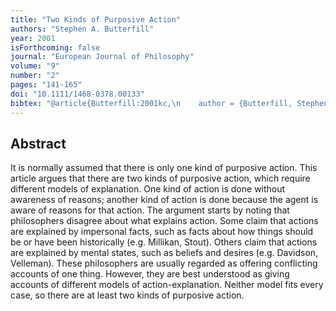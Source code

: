 ```yaml
--- 
title: "Two Kinds of Purposive Action"
authors: "Stephen A. Butterfill"
year: 2001
isForthcoming: false
journal: "European Journal of Philosophy"
volume: "9"
number: "2"
pages: "141-165"
doi: "10.1111/1468-0378.00133"
bibtex: "@article{Butterfill:2001kc,\n    author = {Butterfill, Stephen A.},\n    date-added = {2010-08-04 17:40:21 +0100},\n    journal = {European Journal of Philosophy},\n    number = {2},\n    pages = {141-165},\n    title = {Two Kinds of Purposive Action},\n    volume = {9},\n    year = {2001}\n}\n\n"
---
```



## Abstract

It is normally assumed that there is only one kind of purposive action. This article argues that there are two kinds of purposive action, which require different models of explanation. One kind of action is done without awareness of reasons; another kind of action is done because the agent is aware of reasons for that action. The argument starts by noting that philosophers disagree about what explains action. Some claim that actions are explained by impersonal facts, such as facts about how things should be or have been historically (e.g. Millikan, Stout). Others claim that actions are explained by mental states, such as beliefs and desires (e.g. Davidson, Velleman). These philosophers are usually regarded as offering conflicting accounts of one thing. However, they are best understood as giving accounts of different models of action-explanation. Neither model fits every case, so there are at least two kinds of purposive action.



